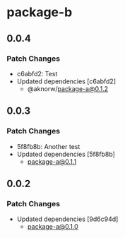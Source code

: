 # package-b

## 0.0.4

### Patch Changes

- c6abfd2: Test
- Updated dependencies [c6abfd2]
  - @aknorw/package-a@0.1.2

## 0.0.3

### Patch Changes

- 5f8fb8b: Another test
- Updated dependencies [5f8fb8b]
  - package-a@0.1.1

## 0.0.2

### Patch Changes

- Updated dependencies [9d6c94d]
  - package-a@0.1.0

